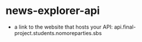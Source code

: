 # news-explorer-api

- a link to the website that hosts your API:
  api.final-project.students.nomoreparties.sbs

